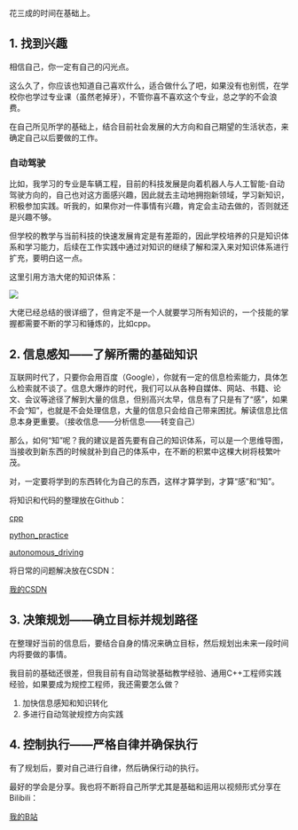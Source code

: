 花三成的时间在基础上。

## 1. 找到兴趣
相信自己，你一定有自己的闪光点。

这么久了，你应该也知道自己喜欢什么，适合做什么了吧，如果没有也别慌，在学校你也学过专业课（虽然老掉牙），不管你喜不喜欢这个专业，总之学的不会浪费。

在自己所见所学的基础上，结合目前社会发展的大方向和自己期望的生活状态，来确定自己以后要做的工作。

### 自动驾驶

比如，我学习的专业是车辆工程，目前的科技发展是向着机器人与人工智能-自动驾驶方向的，自己也对这方面感兴趣，因此就去主动地拥抱新领域，学习新知识，积极参加实践。听我的，如果你对一件事情有兴趣，肯定会主动去做的，否则就还是兴趣不够。

但学校的教学与当前科技的快速发展肯定是有差距的，因此学校培养的只是知识体系和学习能力，后续在工作实践中通过对知识的继续了解和深入来对知识体系进行扩充，要明白这一点。

这里引用方浩大佬的知识体系：

![](images/知识体系.jpg)

大佬已经总结的很详细了，但肯定不是一个人就要学习所有知识的，一个技能的掌握都需要不断的学习和锤炼的，比如cpp。


## 2. 信息感知——了解所需的基础知识
互联网时代了，只要你会用百度（Google），你就有一定的信息检索能力，具体怎么检索就不谈了。信息大爆炸的时代，我们可以从各种自媒体、网站、书籍、论文、会议等途径了解到大量的信息，但别高兴太早，信息有了只是有了“感”，如果不会“知”，也就是不会处理信息，大量的信息只会给自己带来困扰。解读信息比信息本身更重要。（接收信息——分析信息——转变自己） 

那么，如何“知”呢？我的建议是首先要有自己的知识体系，可以是一个思维导图，当接收到新东西的时候就补到自己的体系中，在不断的积累中这棵大树将枝繁叶茂。

对，一定要将学到的东西转化为自己的东西，这样才算学到，才算“感”和“知”。

将知识和代码的整理放在Github：

[cpp](https://github.com/frankwang98/cpp_practice)

[python_practice](https://github.com/frankwang98/python_practice)

[autonomous_driving](https://github.com/frankwang98/autonomous_driving)

将日常的问题解决放在CSDN：

[我的CSDN](https://mp.csdn.net/mp_blog/manage/article?spm=1010.2135.3001.5448)

## 3. 决策规划——确立目标并规划路径
在整理好当前的信息后，要结合自身的情况来确立目标，然后规划出未来一段时间内将要做的事情。

我目前的基础还很差，但我目前有自动驾驶基础教学经验、通用C++工程师实践经验，如果要成为规控工程师，我还需要怎么做？

1. 加快信息感知和知识转化
2. 多进行自动驾驶规控方向实践

## 4. 控制执行——严格自律并确保执行
有了规划后，要对自己进行自律，然后确保行动的执行。

最好的学会是分享。我也将不断将自己所学尤其是基础和运用以视频形式分享在Bilibili：

[我的B站](https://space.bilibili.com/286686575)